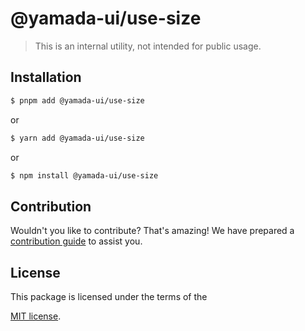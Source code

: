 # @yamada-ui/use-size

> This is an internal utility, not intended for public usage.

## Installation

```sh
$ pnpm add @yamada-ui/use-size
```

or

```sh
$ yarn add @yamada-ui/use-size
```

or

```sh
$ npm install @yamada-ui/use-size
```

## Contribution

Wouldn't you like to contribute? That's amazing! We have prepared a [contribution guide](https://github.com/yamada-ui/yamada-ui/blob/main/CONTRIBUTING.md) to assist you.

## License

This package is licensed under the terms of the

[MIT license](https://github.com/yamada-ui/yamada-ui/blob/main/LICENSE).
